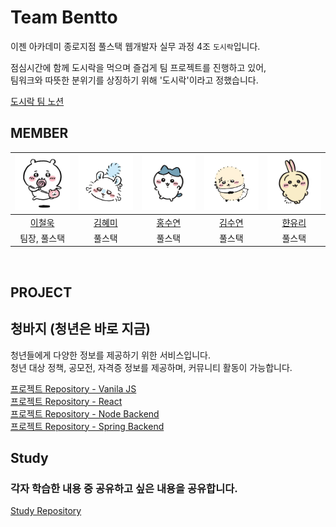 # Team Bentto

이젠 아카데미 종로지점 풀스택 웹개발자 실무 과정 4조 `도시락`입니다.<br>

점심시간에 함께 도시락을 먹으며 즐겁게 팀 프로젝트를 진행하고 있어, <br>
팀워크와 따뜻한 분위기를 상징하기 위해 '도시락'이라고 정했습니다.

[도시락 팀 노션](https://triangular-drum-29f.notion.site/1deeb8b0484780b0a53ed5607343f6e3?pvs=4)

## MEMBER

| <img src="./치이카와1.webp" alt="이철욱" width="150px" /> | <img src="./치이카와2.webp" alt="김혜미" width="150px" /> | <img src="./하치와레.webp" alt="홍수연" width="150px" /> | <img src="./랏코.webp" alt="김수연" width="150px" /> | <img src="./우사기.webp" alt="한유리" width="150px" /> |
| :-------------------------------------------------------: | :-------------------------------------------------------: | :------------------------------------------------------: | :--------------------------------------------------: | :----------------------------------------------------: |
|     <a href="https://github.com/lugia574">이철욱</a>      |   <a href="https://github.com/Johanan-Dream">김혜미</a>   |    <a href="https://github.com/YoonSally">홍수연</a>     |  <a href="https://github.com/kimsudang">김수연</a>   |     <a href="https://github.com/YUL554">햔유리</a>     |
|                       팀장, 풀스택                        |                          풀스택                           |                          풀스택                          |                        풀스택                        |                         풀스택                         |

<br>

## PROJECT

## 청바지 (청년은 바로 지금)

청년들에게 다양한 정보를 제공하기 위한 서비스입니다.<br>
청년 대상 정책, 공모전, 자격증 정보를 제공하며, 커뮤니티 활동이 가능합니다.

[프로젝트 Repository - Vanila JS](https://github.com/ezen-bentto/vanila-frontend) <br>
[프로젝트 Repository - React](https://github.com/ezen-bentto/react-frontend) <br>
[프로젝트 Repository - Node Backend](https://github.com/ezen-bentto/node-backend) <br>
[프로젝트 Repository - Spring Backend](https://github.com/ezen-bentto/spring-backend)

## Study

### 각자 학습한 내용 중 공유하고 싶은 내용을 공유합니다.

[Study Repository](https://github.com/ezen-bentto/study)
